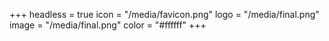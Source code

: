 +++
headless = true
icon = "/media/favicon.png"
logo = "/media/final.png"
image = "/media/final.png"
color = "#ffffff"
+++
